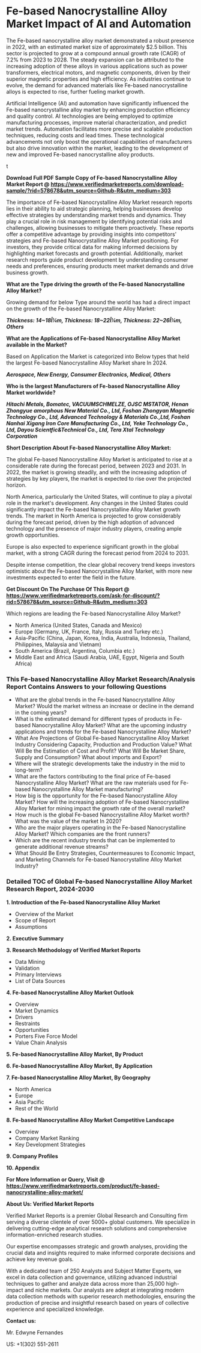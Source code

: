 <meta name="title" content="Global Fe-based Nanocrystalline Alloy Market Impact of AI and Automation"><meta name="description" content="The Fe-based nanocrystalline alloy market demonstrated a robust presence in 2022, with an estimated market size of approximately $2.5 billion. This sector is projected"><meta name="title" content="Fe-based Nanocrystalline Alloy Market Size, Share, Scope, Trends, Growth, Opportunities, Analysis, Forecast"><h1>Fe-based Nanocrystalline Alloy Market Impact of AI and Automation</h1><p>The Fe-based nanocrystalline alloy market demonstrated a robust presence in 2022, with an estimated market size of approximately $2.5 billion. This sector is projected to grow at a compound annual growth rate (CAGR) of 7.2% from 2023 to 2028. The steady expansion can be attributed to the increasing adoption of these alloys in various applications such as power transformers, electrical motors, and magnetic components, driven by their superior magnetic properties and high efficiency. As industries continue to evolve, the demand for advanced materials like Fe-based nanocrystalline alloys is expected to rise, further fueling market growth.</p><p>Artificial Intelligence (AI) and automation have significantly influenced the Fe-based nanocrystalline alloy market by enhancing production efficiency and quality control. AI technologies are being employed to optimize manufacturing processes, improve material characterization, and predict market trends. Automation facilitates more precise and scalable production techniques, reducing costs and lead times. These technological advancements not only boost the operational capabilities of manufacturers but also drive innovation within the market, leading to the development of new and improved Fe-based nanocrystalline alloy products.</p>t</p><p id="" class=""><strong>Download Full PDF Sample Copy of Fe-based Nanocrystalline Alloy Market Report @ <a href="https://www.verifiedmarketreports.com/download-sample/?rid=578678&utm_source=Github-R&utm_medium=303" target="_blank">https://www.verifiedmarketreports.com/download-sample/?rid=578678&utm_source=Github-R&utm_medium=303</a></strong></p><p>The importance of&nbsp;Fe-based Nanocrystalline Alloy Market research reports lies in their ability to aid strategic planning, helping businesses develop effective strategies by understanding market trends and dynamics. They play a crucial role in risk management by identifying potential risks and challenges, allowing businesses to mitigate them proactively. These reports offer a competitive advantage by providing insights into competitors' strategies and Fe-based Nanocrystalline Alloy Market positioning. For investors, they provide critical data for making informed decisions by highlighting market forecasts and growth potential. Additionally, market research reports guide product development by understanding consumer needs and preferences, ensuring products meet market demands and drive business growth.</p><p><strong>What are the&nbsp;Type driving the growth of the Fe-based Nanocrystalline Alloy Market?</strong></p><p id="" class="">Growing demand for below Type around the world has had a direct impact on the growth of the Fe-based Nanocrystalline Alloy Market:</p><em><strong>Thickness: 14~18Î¼m, Thickness: 18~22Î¼m, Thickness: 22~26Î¼m, Others</strong></em></p><strong>What are the&nbsp;Applications&nbsp;of Fe-based Nanocrystalline Alloy Market available in the Market?</strong></p><p id="" class="">Based on Application the Market is categorized into Below types that held the largest Fe-based Nanocrystalline Alloy Market share In 2024.</p><em><strong>Aerospace, New Energy, Consumer Electronics, Medical, Others</strong></em></p><strong>Who is the largest Manufacturers of Fe-based Nanocrystalline Alloy Market worldwide?</strong></p><p><em><strong>Hitachi Metals, Bomatec, VACUUMSCHMELZE, OJSC MSTATOR, Henan Zhongyue amorphous New Material Co., Ltd, Foshan Zhongyan Magnetic Technology Co., Ltd, Advanced Technology & Materials Co.,Ltd, Foshan Nanhai Xigang Iron Core Manufacturing Co., Ltd, Yeke Technology Co., Ltd, Dayou Scientfic&Technical Co., Ltd, Tera Xtal Technology Corporation</strong></em></p><p id="" class=""><strong>Short Description About Fe-based Nanocrystalline Alloy Market:</strong></p><p>The global Fe-based Nanocrystalline Alloy Market is anticipated to rise at a considerable rate during the forecast period, between 2023 and 2031. In 2022, the market is growing steadily, and with the increasing adoption of strategies by key players, the market is expected to rise over the projected horizon.</p><p>North America, particularly the United States, will continue to play a pivotal role in the market's development. Any changes in the United States could significantly impact the Fe-based Nanocrystalline Alloy Market growth trends. The market in North America is projected to grow considerably during the forecast period, driven by the high adoption of advanced technology and the presence of major industry players, creating ample growth opportunities.</p><p>Europe is also expected to experience significant growth in the global market, with a strong CAGR during the forecast period from 2024 to 2031.</p><p>Despite intense competition, the clear global recovery trend keeps investors optimistic about the Fe-based Nanocrystalline Alloy Market, with more new investments expected to enter the field in the future.</p><p id="" class=""><strong>Get Discount On The Purchase Of This Report @ <a href="https://www.verifiedmarketreports.com/ask-for-discount/?rid=578678&utm_source=Github-R&utm_medium=303" target="_blank">https://www.verifiedmarketreports.com/ask-for-discount/?rid=578678&utm_source=Github-R&utm_medium=303</a></strong></p>Which regions are leading the Fe-based Nanocrystalline Alloy Market?</p><ul><li>North America (United States, Canada and Mexico)</li><li>Europe (Germany, UK, France, Italy, Russia and Turkey etc.)</li><li>Asia-Pacific (China, Japan, Korea, India, Australia, Indonesia, Thailand, Philippines, Malaysia and Vietnam)</li><li>South America (Brazil, Argentina, Columbia etc.)</li><li>Middle East and Africa (Saudi Arabia, UAE, Egypt, Nigeria and South Africa)</li></ul><h3 id="" class="">This Fe-based Nanocrystalline Alloy Market Research/Analysis Report Contains Answers to your following Questions</h3><ul><li>What are the global trends in the Fe-based Nanocrystalline Alloy Market? Would the market witness an increase or decline in the demand in the coming years?</li><li>What is the estimated demand for different types of products in Fe-based Nanocrystalline Alloy Market? What are the upcoming industry applications and trends for the Fe-based Nanocrystalline Alloy Market?</li><li>What Are Projections of Global Fe-based Nanocrystalline Alloy Market Industry Considering Capacity, Production and Production Value? What Will Be the Estimation of Cost and Profit? What Will Be Market Share, Supply and Consumption? What about imports and Export?</li><li>Where will the strategic developments take the industry in the mid to long-term?</li><li>What are the factors contributing to the final price of Fe-based Nanocrystalline Alloy Market? What are the raw materials used for Fe-based Nanocrystalline Alloy Market manufacturing?</li><li>How big is the opportunity for the Fe-based Nanocrystalline Alloy Market? How will the increasing adoption of Fe-based Nanocrystalline Alloy Market for mining impact the growth rate of the overall market?</li><li>How much is the global Fe-based Nanocrystalline Alloy Market worth? What was the value of the market In 2020?</li><li>Who are the major players operating in the Fe-based Nanocrystalline Alloy Market? Which companies are the front runners?</li><li>Which are the recent industry trends that can be implemented to generate additional revenue streams?</li><li>What Should Be Entry Strategies, Countermeasures to Economic Impact, and Marketing Channels for Fe-based Nanocrystalline Alloy Market Industry?</li></ul><h3 id="" class="">Detailed TOC of Global Fe-based Nanocrystalline Alloy Market Research Report, 2024-2030</h3><p id="" class=""><strong>1. Introduction of the Fe-based Nanocrystalline Alloy Market</strong></p><ul><li>Overview of the Market</li><li>Scope of Report</li><li>Assumptions</li></ul><p id="" class=""><strong>2. Executive Summary</strong></p><p id="" class=""><strong>3. Research Methodology of Verified Market Reports</strong></p><ul><li>Data Mining</li><li>Validation</li><li>Primary Interviews</li><li>List of Data Sources</li></ul><p id="" class=""><strong>4. Fe-based Nanocrystalline Alloy Market Outlook</strong></p><ul><li>Overview</li><li>Market Dynamics</li><li>Drivers</li><li>Restraints</li><li>Opportunities</li><li>Porters Five Force Model</li><li>Value Chain Analysis</li></ul><p id="" class=""><strong>5. Fe-based Nanocrystalline Alloy Market, By Product</strong></p><p id="" class=""><strong>6. Fe-based Nanocrystalline Alloy Market, By Application</strong></p><p id="" class=""><strong>7. Fe-based Nanocrystalline Alloy Market, By Geography</strong></p><ul><li>North America</li><li>Europe</li><li>Asia Pacific</li><li>Rest of the World</li></ul><p id="" class=""><strong>8. Fe-based Nanocrystalline Alloy Market Competitive Landscape</strong></p><ul><li>Overview</li><li>Company Market Ranking</li><li>Key Development Strategies</li></ul><p id="" class=""><strong>9. Company Profiles</strong></p><p id="" class=""><strong>10. Appendix</strong></p><p id="" class=""><strong>For More Information or Query, Visit @ <a href="https://www.verifiedmarketreports.com/product/fe-based-nanocrystalline-alloy-market/" target="_blank">https://www.verifiedmarketreports.com/product/fe-based-nanocrystalline-alloy-market/</a></strong></p><p id="" class=""><strong>About Us: Verified Market Reports</strong></p><p id="" class="">Verified Market Reports is a premier Global Research and Consulting firm serving a diverse clientele of over 5000+ global customers. We specialize in delivering cutting-edge analytical research solutions and comprehensive information-enriched research studies.</p><p id="" class="">Our expertise encompasses strategic and growth analyses, providing the crucial data and insights required to make informed corporate decisions and achieve key revenue goals.</p><p id="" class="">With a dedicated team of 250 Analysts and Subject Matter Experts, we excel in data collection and governance, utilizing advanced industrial techniques to gather and analyze data across more than 25,000 high-impact and niche markets. Our analysts are adept at integrating modern data collection methods with superior research methodologies, ensuring the production of precise and insightful research based on years of collective experience and specialized knowledge.</p><p id="" class=""><strong>Contact us:</strong></p><p id="" class="">Mr. Edwyne Fernandes</p><p id="" class="">US: +1(302) 551-2611</p>